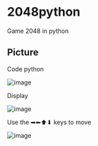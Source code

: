 # 2048python
Game 2048 in python
## Picture

Code python

![image](https://user-images.githubusercontent.com/107022820/174294965-1b57ae12-d408-4157-bcc2-be015d183bd8.png)


Display

![image](https://user-images.githubusercontent.com/107022820/174295102-d854942a-3be4-48f8-9951-637b5633bd01.png)

Use the ➡⬅⬆⬇ keys to move

![image](https://user-images.githubusercontent.com/107022820/174295683-d54317c7-66dc-4aac-9a21-02a22328364d.png)
